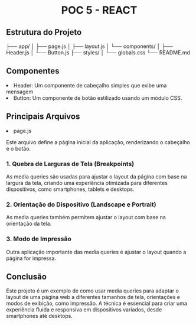 <h1 align="center">POC 5 - REACT</h1>

<h2>Estrutura do Projeto</h2>

├── app/
│   ├── page.js
│   ├── layout.js
│   └── components/
│       ├── Header.js
│       └── Button.js
├── styles/
│   └── globals.css
└── README.md


<h2>Componentes</h2>

<li>Header: Um componente de cabeçalho simples que exibe uma mensagem</li>
<li>Button: Um componente de botão estilizado usando um módulo CSS.</li>

<h2>Principais Arquivos</h2>
<li>page.js</li>
<p>Este arquivo define a página inicial da aplicação, renderizando o cabeçalho e o botão.</p>

<h3>1. Quebra de Larguras de Tela (Breakpoints)</h3>
<p>As media queries são usadas para ajustar o layout da página com base na largura da tela, criando uma experiência otimizada para diferentes dispositivos, como smartphones, tablets e desktops.</p>

<h3>2. Orientação do Dispositivo (Landscape e Portrait)</h3>
<p>As media queries também permitem ajustar o layout com base na orientação da tela.</p>

<h3>3. Modo de Impressão</h3>
<p>Outra aplicação importante das media queries é ajustar o layout quando a página for impressa.</p>

<h2>Conclusão</h2>
<p>Este projeto é um exemplo de como usar media queries para adaptar o layout de uma página web a diferentes tamanhos de tela, orientações e modos de exibição, como impressão. A técnica é essencial para criar uma experiência fluida e responsiva em dispositivos variados, desde smartphones até desktops.</p>

